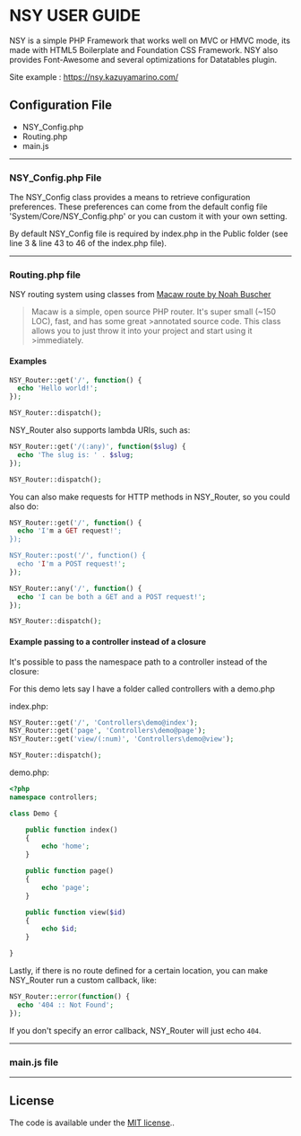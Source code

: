 # NSY USER GUIDE
NSY is a simple PHP Framework that works well on MVC or HMVC mode, its made with HTML5 Boilerplate and Foundation CSS Framework. NSY also provides Font-Awesome and several optimizations for Datatables plugin.

Site example :
<a href="https://nsy.kazuyamarino.com/" target="_blank">https://nsy.kazuyamarino.com/</a>

## Configuration File
* NSY_Config.php
* Routing.php
* main.js

<hr>

### NSY_Config.php File
The NSY_Config class provides a means to retrieve configuration preferences. These preferences can come from the default config file 'System/Core/NSY_Config.php' or you can custom it with your own setting.

By default NSY_Config file is required by index.php in the Public folder (see line 3 & line 43 to 46 of the index.php file).

<hr>

### Routing.php file
NSY routing system using classes from [Macaw route by Noah Buscher](https://github.com/noahbuscher/macaw)

>Macaw is a simple, open source PHP router. It's super small (~150 LOC), fast, and has some great >annotated source code. This class allows you to just throw it into your project and start using it >immediately.

#### Examples

```PHP
NSY_Router::get('/', function() {
  echo 'Hello world!';
});

NSY_Router::dispatch();
```

NSY_Router also supports lambda URIs, such as:

```PHP
NSY_Router::get('/(:any)', function($slug) {
  echo 'The slug is: ' . $slug;
});

NSY_Router::dispatch();
```

You can also make requests for HTTP methods in NSY_Router, so you could also do:

```PHP
NSY_Router::get('/', function() {
  echo 'I'm a GET request!';
});

NSY_Router::post('/', function() {
  echo 'I'm a POST request!';
});

NSY_Router::any('/', function() {
  echo 'I can be both a GET and a POST request!';
});

NSY_Router::dispatch();
```

#### Example passing to a controller instead of a closure

It's possible to pass the namespace path to a controller instead of the closure:

For this demo lets say I have a folder called controllers with a demo.php

index.php:

```php
NSY_Router::get('/', 'Controllers\demo@index');
NSY_Router::get('page', 'Controllers\demo@page');
NSY_Router::get('view/(:num)', 'Controllers\demo@view');

NSY_Router::dispatch();
```

demo.php:

```php
<?php
namespace controllers;

class Demo {

    public function index()
    {
        echo 'home';
    }

    public function page()
    {
        echo 'page';
    }

    public function view($id)
    {
        echo $id;
    }

}
```

Lastly, if there is no route defined for a certain location, you can make NSY_Router run a custom callback, like:

```PHP
NSY_Router::error(function() {
  echo '404 :: Not Found';
});
```

If you don't specify an error callback, NSY_Router will just echo `404`.

<hr>

### main.js file

<hr>

## License

The code is available under the [MIT license](LICENSE.txt)..
